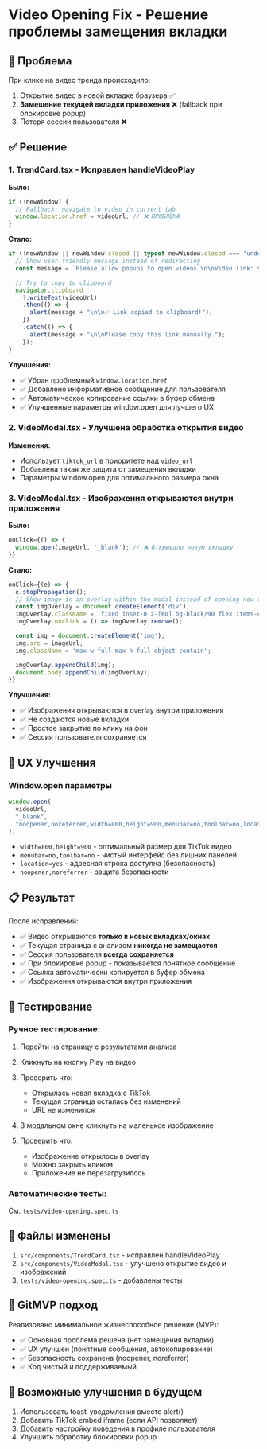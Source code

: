 # Video Opening Fix - Решение проблемы замещения вкладки

## 🎯 Проблема

При клике на видео тренда происходило:

1. Открытие видео в новой вкладке браузера ✅
2. **Замещение текущей вкладки приложения** ❌ (fallback при блокировке popup)
3. Потеря сессии пользователя ❌

## ✅ Решение

### 1. TrendCard.tsx - Исправлен handleVideoPlay

**Было:**

```typescript
if (!newWindow) {
  // Fallback: navigate to video in current tab
  window.location.href = videoUrl; // ❌ ПРОБЛЕМА
}
```

**Стало:**

```typescript
if (!newWindow || newWindow.closed || typeof newWindow.closed === "undefined") {
  // Show user-friendly message instead of redirecting
  const message = `Please allow popups to open videos.\n\nVideo link: ${videoUrl}`;

  // Try to copy to clipboard
  navigator.clipboard
    ?.writeText(videoUrl)
    .then(() => {
      alert(message + "\n\n✅ Link copied to clipboard!");
    })
    .catch(() => {
      alert(message + "\n\nPlease copy this link manually.");
    });
}
```

**Улучшения:**

- ✅ Убран проблемный `window.location.href`
- ✅ Добавлено информативное сообщение для пользователя
- ✅ Автоматическое копирование ссылки в буфер обмена
- ✅ Улучшенные параметры window.open для лучшего UX

### 2. VideoModal.tsx - Улучшена обработка открытия видео

**Изменения:**

- Использует `tiktok_url` в приоритете над `video_url`
- Добавлена такая же защита от замещения вкладки
- Параметры window.open для оптимального размера окна

### 3. VideoModal.tsx - Изображения открываются внутри приложения

**Было:**

```typescript
onClick={() => {
  window.open(imageUrl, '_blank'); // ❌ Открывало новую вкладку
}}
```

**Стало:**

```typescript
onClick={(e) => {
  e.stopPropagation();
  // Show image in an overlay within the modal instead of opening new tab
  const imgOverlay = document.createElement('div');
  imgOverlay.className = 'fixed inset-0 z-[60] bg-black/90 flex items-center justify-center p-4';
  imgOverlay.onclick = () => imgOverlay.remove();

  const img = document.createElement('img');
  img.src = imageUrl;
  img.className = 'max-w-full max-h-full object-contain';

  imgOverlay.appendChild(img);
  document.body.appendChild(imgOverlay);
}}
```

**Улучшения:**

- ✅ Изображения открываются в overlay внутри приложения
- ✅ Не создаются новые вкладки
- ✅ Простое закрытие по клику на фон
- ✅ Сессия пользователя сохраняется

## 🎨 UX Улучшения

### Window.open параметры

```typescript
window.open(
  videoUrl,
  "_blank",
  "noopener,noreferrer,width=800,height=900,menubar=no,toolbar=no,location=yes"
);
```

- `width=800,height=900` - оптимальный размер для TikTok видео
- `menubar=no,toolbar=no` - чистый интерфейс без лишних панелей
- `location=yes` - адресная строка доступна (безопасность)
- `noopener,noreferrer` - защита безопасности

## 📋 Результат

После исправлений:

- ✅ Видео открываются **только в новых вкладках/окнах**
- ✅ Текущая страница с анализом **никогда не замещается**
- ✅ Сессия пользователя **всегда сохраняется**
- ✅ При блокировке popup - показывается понятное сообщение
- ✅ Ссылка автоматически копируется в буфер обмена
- ✅ Изображения открываются внутри приложения

## 🧪 Тестирование

### Ручное тестирование:

1. Перейти на страницу с результатами анализа
2. Кликнуть на кнопку Play на видео
3. Проверить что:

   - Открылась новая вкладка с TikTok
   - Текущая страница осталась без изменений
   - URL не изменился

4. В модальном окне кликнуть на маленькое изображение
5. Проверить что:
   - Изображение открылось в overlay
   - Можно закрыть кликом
   - Приложение не перезагрузилось

### Автоматические тесты:

См. `tests/video-opening.spec.ts`

## 📝 Файлы изменены

1. `src/components/TrendCard.tsx` - исправлен handleVideoPlay
2. `src/components/VideoModal.tsx` - улучшено открытие видео и изображений
3. `tests/video-opening.spec.ts` - добавлены тесты

## 🚀 GitMVP подход

Реализовано минимальное жизнеспособное решение (MVP):

- ✅ Основная проблема решена (нет замещения вкладки)
- ✅ UX улучшен (понятные сообщения, автокопирование)
- ✅ Безопасность сохранена (noopener, noreferrer)
- ✅ Код чистый и поддерживаемый

## 🔄 Возможные улучшения в будущем

1. Использовать toast-уведомления вместо alert()
2. Добавить TikTok embed iframe (если API позволяет)
3. Добавить настройку поведения в профиле пользователя
4. Улучшить обработку блокировки popup
